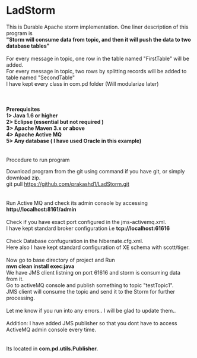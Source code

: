 # LadStorm
This is Durable Apache storm implementation. One liner description of this program is
<br/>
<b>
"Storm will consume data from topic, and then it will push the data to two database tables"
</b> 
<br/><br/>
For every message in topic, one row in the table named "FirstTable" will be added. 
<br/>
For every message in topic, two rows by splitting records will be added to table named "SecondTable"
<br/>
I have kept every class in com.pd folder (Will modularize later) 
<br/><br/><br/><br/>
<b>
Prerequisites<br/>
1> Java 1.6 or higher<br/>
2> Eclipse (essential but not required )<br/>
3> Apache Maven 3.x or above<br/>
4> Apache Active MQ<br/>
5> Any database ( I have used Oracle in this example)<br/> 
</b>
<br/><br/>
Procedure to run program<br/>

Download program from the git using command if you have git, or simply download zip.<br/> 
git pull https://github.com/prakashd1/LadStorm.git<br/>
<br/><br/>
Run Active MQ and check its admin console by accessing 
<b> http://localhost:8161/admin </b>
<br/><br/>
Check if you have exact port configured in the jms-activemq.xml. <br/>
I have kept standard broker configuration i.e <b> tcp://localhost:61616 </b><br/> <br/>
Check Database confuguration in the hibernate.cfg.xml.  <br/>
Here also I have kept standard configuration of XE schema with scott/tiger. <br/>
<br/>
Now go to base directory of project and Run
<br/><b>
mvn clean install exec:java
</b><br/>
We have JMS client listning on port 61616 and storm is consuming data from it.<br/>
Go to activeMQ console and publish something to topic "testTopic1".<br/> 
JMS client will consume the topic and send it to the Storm for further processing.<br/> 
<br/>
Let me know if you run into any errors.. I will be glad to update them.. <br/>
<br/>
Addition: I have added JMS publisher so that you dont have to access ActiveMQ admin console every time.<br/><br/> 
<br/>
Its located in <b>com.pd.utils.Publisher. </b> 
<br/><br/><br/><br/>







